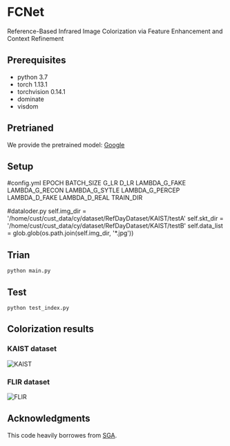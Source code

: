 # FCNet
Reference-Based Infrared Image Colorization via Feature Enhancement and Context Refinement


## Prerequisites
- python 3.7
- torch 1.13.1
- torchvision 0.14.1
- dominate
- visdom

## Pretrianed
We provide the pretrained model: [Google](https://drive.google.com/drive/folders/1SW3y-mC6Sib1bZ0xPqd3GpQSeEmtjTIZ)

## Setup
#config.yml 
  EPOCH
  BATCH_SIZE
  G_LR
  D_LR
  LAMBDA_G_FAKE
  LAMBDA_G_RECON
  LAMBDA_G_SYTLE
  LAMBDA_G_PERCEP
  LAMBDA_D_FAKE
  LAMBDA_D_REAL
  TRAIN_DIR

#dataloder.py
  self.img_dir = '/home/cust/cust_data/cy/dataset/RefDayDataset/KAIST/testA'
  self.skt_dir = '/home/cust/cust_data/cy/dataset/RefDayDataset/KAIST/testB'
  self.data_list = glob.glob(os.path.join(self.img_dir, '*.jpg'))


## Trian
```
python main.py
```

## Test
```
python test_index.py
```

## Colorization results
### KAIST dataset
![KAIST](img/KAIST.png)


### FLIR dataset
![FLIR](img/FLIR.png)

## Acknowledgments
This code heavily borrowes from [SGA]([https://github.com/HangyingLiao/MUGAN](https://github.com/kunkun0w0/SGA)).

